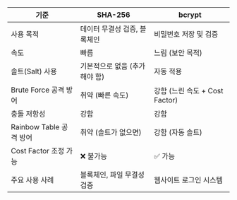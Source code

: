 | 기준                  | SHA-256           | bcrypt                   |
| ------------------- | ----------------- | ------------------------ |
| 사용 목적               | 데이터 무결성 검증, 블록체인  | 비밀번호 저장 및 검증             |
| 속도                  | 빠름                | 느림 (보안 목적)               |
| 솔트(Salt) 사용         | 기본적으로 없음 (추가해야 함) | 자동 적용                    |
| Brute Force 공격 방어   | 취약 (빠른 속도)        | 강함 (느린 속도 + Cost Factor) |
| 충돌 저항성              | 강함                | 강함                       |
| Rainbow Table 공격 방어 | 취약 (솔트가 없으면)      | 강함 (자동 솔트)               |
| Cost Factor 조정 가능   | ❌ 불가능             | ✅ 가능                     |
| 주요 사용 사례            | 블록체인, 파일 무결성 검증   | 웹사이트 로그인 시스템             |
